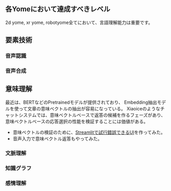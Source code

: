 ## 各Yomeにおいて達成すべきレベル
2d yome, xr yome, robotyome全てにおいて、言語理解能力は重要です。

## 要素技術
### 音声認識

### 音声合成

## 意味理解
最近は、BERTなどのPretrainedモデルが提供されており、
Embedding抽出モデルを使って文章の意味ベクトルの抽出が容易になっている。
Xiaoiceのようなチャットシステムでは、意味ベクトルベースで返答の候補を作るフェーズがあり、
意味ベクトルベースの応答選択の性能を検証することには価値がある。

* 意味ベクトルの検証のために、[Streamlitで試行錯誤できるUI](https://github.com/xiong-jie-y/ai-waifu-experiments/tree/master/bert_based_conversation)を作ってみた。
* 音声入力で意味ベクトル返答もやってみた。

### 文脈理解

### 知識グラフ

### 感情理解
